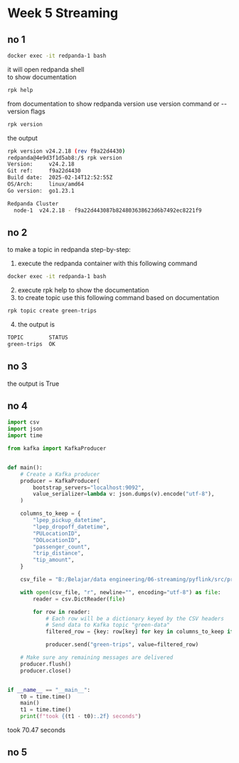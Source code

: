 # Week 5 Streaming

## no 1
``` bash
docker exec -it redpanda-1 bash
```
it will open redpanda shell  
to show documentation
``` bash
rpk help
```

from documentation to show redpanda version use version command or --version flags  
``` bash
rpk version
```
the output  
``` bash
rpk version v24.2.18 (rev f9a22d4430)
redpanda@4e9d3f1d5ab8:/$ rpk version
Version:     v24.2.18
Git ref:     f9a22d4430
Build date:  2025-02-14T12:52:55Z
OS/Arch:     linux/amd64
Go version:  go1.23.1

Redpanda Cluster
  node-1  v24.2.18 - f9a22d443087b824803638623d6b7492ec8221f9
```


## no 2
to make a topic in redpanda step-by-step:  
1. execute the redpanda container with this following command
``` bash
docker exec -it redpanda-1 bash
```
2. execute rpk help to show the documentation
3. to create topic use this following command based on documentation
``` bash
rpk topic create green-trips
```
4. the output is
``` bash
TOPIC        STATUS
green-trips  OK
```


## no 3
the output is True


## no 4
``` python
import csv
import json
import time

from kafka import KafkaProducer


def main():
    # Create a Kafka producer
    producer = KafkaProducer(
        bootstrap_servers="localhost:9092",
        value_serializer=lambda v: json.dumps(v).encode("utf-8"),
    )

    columns_to_keep = {
        "lpep_pickup_datetime",
        "lpep_dropoff_datetime",
        "PULocationID",
        "DOLocationID",
        "passenger_count",
        "trip_distance",
        "tip_amount",
    }

    csv_file = "B:/Belajar/data engineering/06-streaming/pyflink/src/producers/data/green_tripdata_2019-10.csv"  # change to your CSV file path if needed

    with open(csv_file, "r", newline="", encoding="utf-8") as file:
        reader = csv.DictReader(file)

        for row in reader:
            # Each row will be a dictionary keyed by the CSV headers
            # Send data to Kafka topic "green-data"
            filtered_row = {key: row[key] for key in columns_to_keep if key in row}

            producer.send("green-trips", value=filtered_row)

    # Make sure any remaining messages are delivered
    producer.flush()
    producer.close()


if __name__ == "__main__":
    t0 = time.time()
    main()
    t1 = time.time()
    print(f"took {(t1 - t0):.2f} seconds")

```

took 70.47 seconds


## no 5




